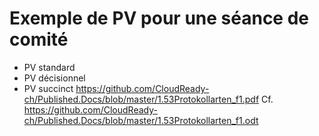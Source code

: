 # Exemple de PV pour une séance de comité
* PV standard
* PV décisionnel
* PV succinct
https://github.com/CloudReady-ch/Published.Docs/blob/master/1.53Protokollarten_f1.pdf
Cf. https://github.com/CloudReady-ch/Published.Docs/blob/master/1.53Protokollarten_f1.odt
